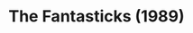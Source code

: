 ---
layout: shows
title: The Fantasticks (1989)
poster:
category:
details:
  Theatre: Players by the Sea
cast:
crew:
  Director: Michael Lipp
external_links:
---